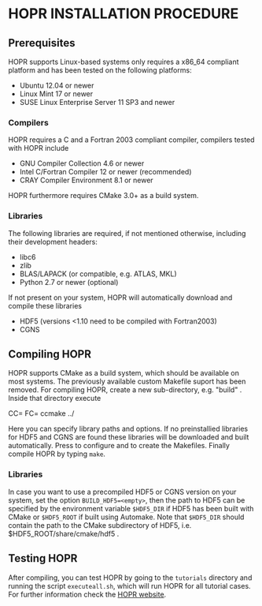 # HOPR INSTALLATION PROCEDURE


## Prerequisites

HOPR supports Linux-based systems only requires a x86_64
compliant platform and has been tested on the following platforms:

- Ubuntu 12.04 or newer
- Linux Mint 17 or newer
- SUSE Linux Enterprise Server 11 SP3 and newer


### Compilers

HOPR requires a C and a Fortran 2003 compliant compiler,
compilers tested with HOPR include

- GNU Compiler Collection 4.6 or newer
- Intel C/Fortran Compiler 12 or newer (recommended)
- CRAY Compiler Environment 8.1 or newer

HOPR furthermore requires CMake 3.0+ as a build system.

### Libraries

The following libraries are required, if not mentioned
otherwise, including their development headers:

- libc6
- zlib
- BLAS/LAPACK (or compatible, e.g. ATLAS, MKL)
- Python 2.7 or newer (optional)

If not present on your system, HOPR will automatically
download and compile these libraries

- HDF5 (versions <1.10 need to be compiled with Fortran2003)
- CGNS


## Compiling HOPR

HOPR supports CMake as a build system, which should be
available on most systems. The previously available
custom Makefile suport has been removed.
For compiling HOPR, create a new sub-directory,
e.g. "build" . Inside that directory execute
 
   CC=<C-Compiler> FC=<Fortran-Compiler>  ccmake ../

Here you can specify library paths and options. If no
preinstallied libraries for HDF5 and CGNS are found these
libraries will be downloaded and built automatically.
Press <c> to configure and <g> to create the Makefiles.
Finally compile HOPR by typing `make`.

### Libraries

In case you want to use a precompiled HDF5 or CGNS version
on your system, set the option `BUILD_HDF5=<empty>`, then 
the path to HDF5 can be specified by the environment variable
`$HDF5_DIR` if HDF5 has been built with CMake or `$HDF5_ROOT`
if built using Automake. Note that `$HDF5_DIR` should contain
the path to the CMake subdirectory of HDF5,
i.e. $HDF5_ROOT/share/cmake/hdf5 .

## Testing HOPR

After compiling, you can test HOPR by going to the
`tutorials` directory and running the script `executeall.sh`,
which will run HOPR for all tutorial cases. For further
information check the [HOPR website](http://www.hopr-project.org/).

